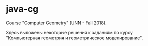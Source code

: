 # java-cg
Course "Computer Geometry" (UNN - Fall 2018).

Здесь выложены некоторые решения к заданиям по курсу "Компьютерная геометрия и геометрическое моделирование".

